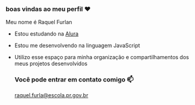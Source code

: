 ### boas vindas ao meu perfil ❤️

Meu nome é Raquel Furlan

- Estou estudando na [Alura](https://www.alura.com.br)
- Estou me desenvolvendo na linguagem JavaScript
- Utilizo esse espaço para minha organização e compartilhamentos dos meus projetos desenvolvidos

  ### Você pode entrar em contato comigo 📫

  raquel.furla@escola.pr.gov.br
